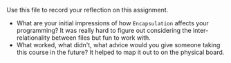 Use this file to record your reflection on this assignment.

- What are your initial impressions of how `Encapsulation` affects your programming? It was really hard to figure out considering the inter-relationality between files but fun to work with.  
- What worked, what didn't, what advice would you give someone taking this course in the future?
It helped to map it out to on the physical board.
